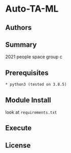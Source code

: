 # Auto-TA-ML
## Authors
## Summary
2021 people space group c
## Prerequisites
    * python3 (tested on 3.8.5)
## Module Install
look at `requirements.txt`
## Execute

## License
